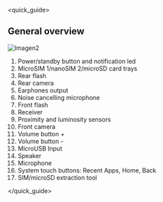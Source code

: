 <quick_guide>
## General overview

![Imagen2](http://static.energysistem.com/images/manuals/39725/569d05f812179.jpg)

1. Power/standby button and notification led
2. MicroSIM 1/nanoSIM 2/microSD card trays
3. Rear flash
4. Rear camera
5. Earphones output
6. Noise cancelling microphone
7. Front flash
8. Receiver
9. Proximity and luminosity sensors
10. Front camera
11. Volume button +
12. Volume button -
13. MicroUSB Input
14. Speaker
15. Microphone 
16. System touch buttons: Recent Apps, Home, Back
17. SIM/microSD extraction tool


</quick_guide>


